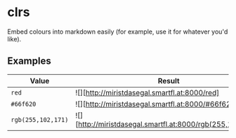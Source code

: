 # clrs

Embed colours into markdown easily (for example, use it for whatever you'd like).

## Examples

| Value              | Result                                                     |
| -------------------|------------------------------------------------------------|
| `red`              | ![][http://miristdasegal.smartfl.at:8000/red]              |
| `#66f620`          | ![][http://miristdasegal.smartfl.at:8000/#66f620]          |
| `rgb(255,102,171)` | ![][http://miristdasegal.smartfl.at:8000/rgb(255,102,171)] |
